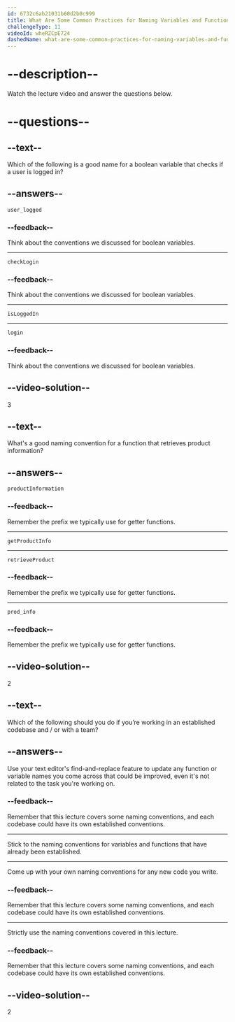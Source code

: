 ```yaml
---
id: 6732c6ab21031b60d2b0c999
title: What Are Some Common Practices for Naming Variables and Functions?
challengeType: 11
videoId: wheRZCpE724
dashedName: what-are-some-common-practices-for-naming-variables-and-functions
---
```


# --description--

Watch the lecture video and answer the questions below.

# --questions--

## --text--

Which of the following is a good name for a boolean variable that checks if a user is logged in?

## --answers--

`user_logged`

### --feedback--

Think about the conventions we discussed for boolean variables.

---

`checkLogin`

### --feedback--

Think about the conventions we discussed for boolean variables.

---

`isLoggedIn`

---

`login`

### --feedback--

Think about the conventions we discussed for boolean variables.

## --video-solution--

3

## --text--

What's a good naming convention for a function that retrieves product information?

## --answers--

`productInformation`

### --feedback--

Remember the prefix we typically use for getter functions.

---

`getProductInfo`

---

`retrieveProduct`

### --feedback--

Remember the prefix we typically use for getter functions.

---

`prod_info`

### --feedback--

Remember the prefix we typically use for getter functions.

## --video-solution--

2

## --text--

Which of the following should you do if you’re working in an established codebase and / or with a team?

## --answers--

Use your text editor's find-and-replace feature to update any function or variable names you come across that could be improved, even it's not related to the task you're working on.

### --feedback--

Remember that this lecture covers some naming conventions, and each codebase could have its own established conventions.

---

Stick to the naming conventions for variables and functions that have already been established.

---

Come up with your own naming conventions for any new code you write.

### --feedback--

Remember that this lecture covers some naming conventions, and each codebase could have its own established conventions.

---

Strictly use the naming conventions covered in this lecture.

### --feedback--

Remember that this lecture covers some naming conventions, and each codebase could have its own established conventions.

## --video-solution--

2

